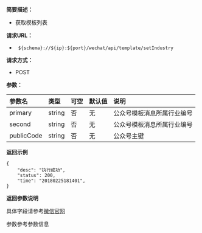 **简要描述：** 

- 获取模板列表

**请求URL：** 
- ` ${schema}://${ip}:${port}/wechat/api/template/setIndustry`
  
**请求方式：**
- POST

**参数：** 

| 参数名 | 类型 | 可空 | 默认值 | 说明 |
| :-- | :-- | :-- | :-- | :-- |
| primary | string | 否 | 无 | 公众号模板消息所属行业编号 |
| second | string |  否 | 无 | 公众号模板消息所属行业编号 |
| publicCode | string |  否 | 无 | 公众号主键 |

 **返回示例**

``` 
{
    "desc": "执行成功",
    "status": 200,
    "time": "20180225181401",
}
```


**返回参数说明** 

具体字段请参考[微信官网](https://mp.weixin.qq.com/wiki?t=resource/res_main&id=mp1433751277)

参数参考参数信息




